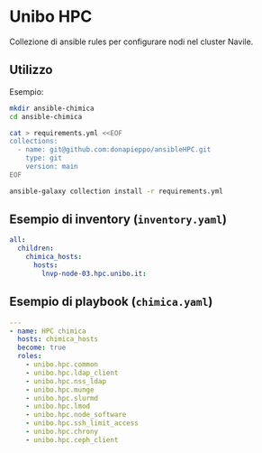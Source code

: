 # Unibo HPC

Collezione di ansible rules per configurare nodi nel cluster Navile.

## Utilizzo

Esempio:

```bash
mkdir ansible-chimica
cd ansible-chimica

cat > requirements.yml <<EOF
collections:
  - name: git@github.com:donapieppo/ansibleHPC.git
    type: git
    version: main
EOF

ansible-galaxy collection install -r requirements.yml
```

## Esempio di inventory (`inventory.yaml`)

```yaml
all:
  children:
    chimica_hosts:
      hosts:
        lnvp-node-03.hpc.unibo.it:
```

## Esempio di playbook (`chimica.yaml`)

```yaml
---
- name: HPC chimica
  hosts: chimica_hosts
  become: true
  roles:
    - unibo.hpc.common
    - unibo.hpc.ldap_client
    - unibo.hpc.nss_ldap
    - unibo.hpc.munge
    - unibo.hpc.slurmd
    - unibo.hpc.lmod
    - unibo.hpc.node_software
    - unibo.hpc.ssh_limit_access
    - unibo.hpc.chrony
    - unibo.hpc.ceph_client
```

